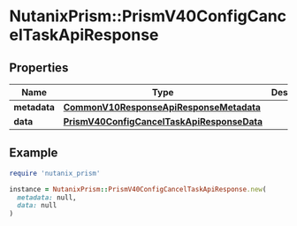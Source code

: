 # NutanixPrism::PrismV40ConfigCancelTaskApiResponse

## Properties

| Name | Type | Description | Notes |
| ---- | ---- | ----------- | ----- |
| **metadata** | [**CommonV10ResponseApiResponseMetadata**](CommonV10ResponseApiResponseMetadata.md) |  | [optional] |
| **data** | [**PrismV40ConfigCancelTaskApiResponseData**](PrismV40ConfigCancelTaskApiResponseData.md) |  | [optional] |

## Example

```ruby
require 'nutanix_prism'

instance = NutanixPrism::PrismV40ConfigCancelTaskApiResponse.new(
  metadata: null,
  data: null
)
```

